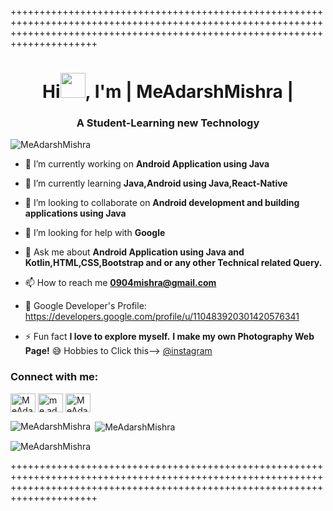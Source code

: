 +++++++++++++++++++++++++++++++++++++++++++++++++++++++++++++++++++++++++++++++++++++++++++++++++++++++++++++++++++++++++++++++++++++++++++++++++++++++++++++++++++++++++++++++++
<h1 align="center">Hi<img src="https://user-images.githubusercontent.com/1303154/88677602-1635ba80-d120-11ea-84d8-d263ba5fc3c0.gif" width="40">, I'm | MeAdarshMishra | </h1>
<h3 align="center">A Student-Learning new Technology</h3
<p align="left"> <img src="https://komarev.com/ghpvc/?username=meadarshmishra&label=Profile%20views&color=0e75b6&style=flat" alt="MeAdarshMishra" /> </p>


- 🔭 I’m currently working on **Android Application using Java** 

- 🌱 I’m currently learning **Java,Android using Java,React-Native**

- 👯 I’m looking to collaborate on **Android development and building applications using Java**

- 🤝 I’m looking for help with **Google**

- 💬 Ask me about **Android Application using Java and Kotlin,HTML,CSS,Bootstrap and or any other Technical related Query.**

- 📫 How to reach me **0904mishra@gmail.com**
- 🔭 Google Developer's Profile: https://developers.google.com/profile/u/110483920301420576341

- ⚡ Fun fact **I love to explore myself.** **I make my own Photography Web Page!** 😅 Hobbies to Click this--> <a href="https://instagram.com/click_to_graphy" target="blank">@instagram</a>

<h3 align="left">Connect with me:</h3>
<p align="left">
<a href="https://twitter.com/MeAdarshMishra" target="blank"><img align="center" src="https://cdn.jsdelivr.net/npm/simple-icons@v3/icons/twitter.svg" alt="MeAdarshMishra" height="30" width="40" /></a>
<a href="https://instagram.com/me.adarsh.mishra" target="blank"><img align="center" src="https://cdn.jsdelivr.net/npm/simple-icons@v3/icons/instagram.svg" alt="me.adarsh.mishra" height="30" width="40" /></a>
<a href="https://www.linkedin.com/in/meadarshmishra/" target="blank"><img align="center" src="https://cdn.jsdelivr.net/npm/simple-icons@v3/icons/linkedin.svg" alt="MeAdarshMishra" height="30" width="40" /></a>
</p>

<p><img align="left" src="https://github-readme-stats.vercel.app/api/top-langs?username=MeAdarshMishra&show_icons=true&locale=en&layout=compact" alt="MeAdarshMishra" /></p>

<p>&nbsp;<img align="center" src="https://github-readme-stats.vercel.app/api?username=MeAdarshMishra&show_icons=true&locale=en" alt="MeAdarshMishra" /></p>

<p><img align="center" src="https://github-readme-streak-stats.herokuapp.com/?user=MeAdarshMishra&" alt="MeAdarshMishra" /></p>



+++++++++++++++++++++++++++++++++++++++++++++++++++++++++++++++++++++++++++++++++++++++++++++++++++++++++++++++++++++++++++++++++++++++++++++++++++++++++++++++++++++++++++++++++
